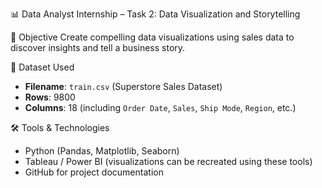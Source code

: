 📊 Data Analyst Internship – Task 2: Data Visualization and Storytelling

📌 Objective
Create compelling data visualizations using sales data to discover insights and tell a business story.

📂 Dataset Used
- **Filename**: `train.csv` (Superstore Sales Dataset)
- **Rows**: 9800
- **Columns**: 18 (including `Order Date`, `Sales`, `Ship Mode`, `Region`, etc.)

 🛠 Tools & Technologies
- Python (Pandas, Matplotlib, Seaborn)
- Tableau / Power BI (visualizations can be recreated using these tools)
- GitHub for project documentation
